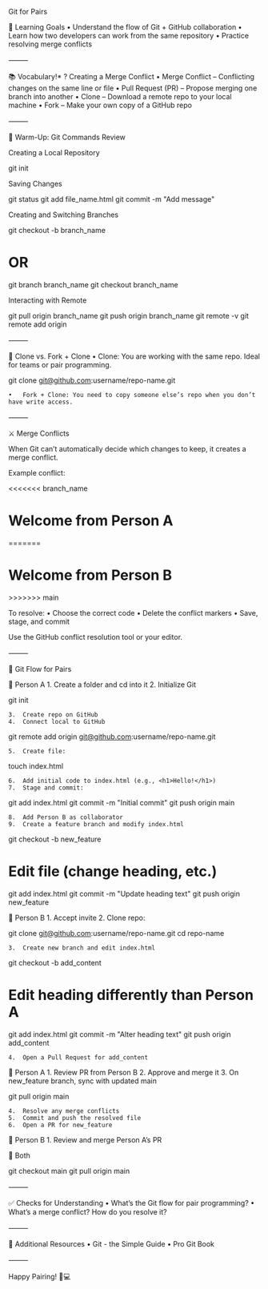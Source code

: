 Git for Pairs

🎯 Learning Goals
	•	Understand the flow of Git + GitHub collaboration
	•	Learn how two developers can work from the same repository
	•	Practice resolving merge conflicts

⸻

📚 Vocabulary!* ? Creating a Merge Conflict
	•	Merge Conflict – Conflicting changes on the same line or file
	•	Pull Request (PR) – Propose merging one branch into another
	•	Clone – Download a remote repo to your local machine
	•	Fork – Make your own copy of a GitHub repo

⸻

🔁 Warm-Up: Git Commands Review

Creating a Local Repository

git init

Saving Changes

git status
git add file_name.html
git commit -m "Add message"

Creating and Switching Branches

git checkout -b branch_name
# OR
git branch branch_name
git checkout branch_name

Interacting with Remote

git pull origin branch_name
git push origin branch_name
git remote -v
git remote add origin <remote-URL>


⸻

🔄 Clone vs. Fork + Clone
	•	Clone: You are working with the same repo. Ideal for teams or pair programming.

git clone git@github.com:username/repo-name.git


	•	Fork + Clone: You need to copy someone else’s repo when you don’t have write access.

⸻

⚔️ Merge Conflicts

When Git can’t automatically decide which changes to keep, it creates a merge conflict.

Example conflict:

<<<<<<< branch_name
<h1>Welcome from Person A</h1>
=======
<h1>Welcome from Person B</h1>
>>>>>>> main

To resolve:
	•	Choose the correct code
	•	Delete the conflict markers
	•	Save, stage, and commit

Use the GitHub conflict resolution tool or your editor.

⸻

👥 Git Flow for Pairs

👤 Person A
	1.	Create a folder and cd into it
	2.	Initialize Git

git init

	3.	Create repo on GitHub
	4.	Connect local to GitHub

git remote add origin git@github.com:username/repo-name.git

	5.	Create file:

touch index.html

	6.	Add initial code to index.html (e.g., <h1>Hello!</h1>)
	7.	Stage and commit:

git add index.html
git commit -m "Initial commit"
git push origin main

	8.	Add Person B as collaborator
	9.	Create a feature branch and modify index.html

git checkout -b new_feature
# Edit file (change heading, etc.)
git add index.html
git commit -m "Update heading text"
git push origin new_feature

👤 Person B
	1.	Accept invite
	2.	Clone repo:

git clone git@github.com:username/repo-name.git
cd repo-name

	3.	Create new branch and edit index.html

git checkout -b add_content
# Edit heading differently than Person A
git add index.html
git commit -m "Alter heading text"
git push origin add_content

	4.	Open a Pull Request for add_content

👤 Person A
	1.	Review PR from Person B
	2.	Approve and merge it
	3.	On new_feature branch, sync with updated main

git pull origin main

	4.	Resolve any merge conflicts
	5.	Commit and push the resolved file
	6.	Open a PR for new_feature

👤 Person B
	1.	Review and merge Person A’s PR

🔄 Both

git checkout main
git pull origin main


⸻

✅ Checks for Understanding
	•	What’s the Git flow for pair programming?
	•	What’s a merge conflict? How do you resolve it?

⸻

📎 Additional Resources
	•	Git - the Simple Guide
	•	Pro Git Book

⸻

Happy Pairing! 🤝💻